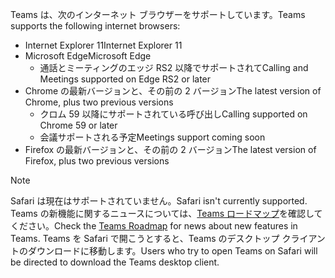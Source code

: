 <span data-ttu-id="75784-101">Teams は、次のインターネット ブラウザーをサポートしています。</span><span class="sxs-lookup"><span data-stu-id="75784-101">Teams supports the following internet browsers:</span></span> 
- <span data-ttu-id="75784-102">Internet Explorer 11</span><span class="sxs-lookup"><span data-stu-id="75784-102">Internet Explorer 11</span></span>
- <span data-ttu-id="75784-103">Microsoft Edge</span><span class="sxs-lookup"><span data-stu-id="75784-103">Microsoft Edge</span></span>
  - <span data-ttu-id="75784-104">通話とミーティングのエッジ RS2 以降でサポートされて</span><span class="sxs-lookup"><span data-stu-id="75784-104">Calling and Meetings supported on Edge RS2 or later</span></span>
- <span data-ttu-id="75784-105">Chrome の最新バージョンと、その前の 2 バージョン</span><span class="sxs-lookup"><span data-stu-id="75784-105">The latest version of Chrome, plus two previous versions</span></span>
  - <span data-ttu-id="75784-106">クロム 59 以降にサポートされている呼び出し</span><span class="sxs-lookup"><span data-stu-id="75784-106">Calling supported on Chrome 59 or later</span></span>
  - <span data-ttu-id="75784-107">会議サポートされる予定</span><span class="sxs-lookup"><span data-stu-id="75784-107">Meetings support coming soon</span></span>
- <span data-ttu-id="75784-108">Firefox の最新バージョンと、その前の 2 バージョン</span><span class="sxs-lookup"><span data-stu-id="75784-108">The latest version of Firefox, plus two previous versions</span></span>

> [!NOTE]
> <span data-ttu-id="75784-109">Safari は現在はサポートされていません。</span><span class="sxs-lookup"><span data-stu-id="75784-109">Safari isn't currently supported.</span></span> <span data-ttu-id="75784-110">Teams の新機能に関するニュースについては、[Teams ロードマップ](http://aka.ms/TeamsRoadmap)を確認してください。</span><span class="sxs-lookup"><span data-stu-id="75784-110">Check the [Teams Roadmap](http://aka.ms/TeamsRoadmap) for news about new features in Teams.</span></span> <span data-ttu-id="75784-111">Teams を Safari で開こうとすると、Teams のデスクトップ クライアントのダウンロードに移動します。</span><span class="sxs-lookup"><span data-stu-id="75784-111">Users who try to open Teams on Safari will be directed to download the Teams desktop client.</span></span>